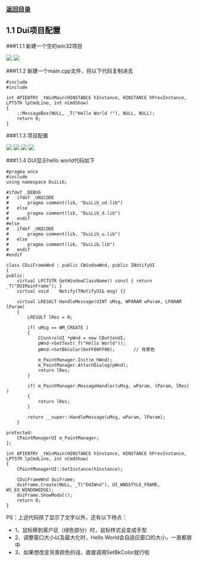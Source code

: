 ### [返回目录](0.目录.md)

## 1.1 Dui项目配置

###1.1.1 新建一个空的win32项目

![](image/1.1.1.png)
![](image/1.1.2.png)

###1.1.2 新建一个main.cpp文件，将以下代码复制进去

<pre><code>#include <windows.h>
#include <tchar.h>

int APIENTRY _tWinMain(HINSTANCE hInstance, HINSTANCE hPrevInstance, LPTSTR lpCmdLine, int nCmdShow)
{
	::MessageBox(NULL, _T("Hello World !"), NULL, NULL);
	return 0;
}
</code></pre>

###1.1.3 项目配置

![](image/1.1.3.png)
![](image/1.1.4.png)
![](image/1.1.5.png)
![](image/1.1.6.png)

###1.1.4 DUI显示hello world代码如下

<pre><code>#pragma once
#include <UIlib.h>
using namespace DuiLib;

#ifdef _DEBUG
#   ifdef _UNICODE
#       pragma comment(lib, "DuiLib_ud.lib")
#   else
#       pragma comment(lib, "DuiLib_d.lib")
#   endif
#else
#   ifdef _UNICODE
#       pragma comment(lib, "DuiLib_u.lib")
#   else
#       pragma comment(lib, "DuiLib.lib")
#   endif
#endif

class CDuiFrameWnd : public CWindowWnd, public INotifyUI
{
public:
	virtual LPCTSTR GetWindowClassName() const { return _T("DUIMainFrame"); }
	virtual void    Notify(TNotifyUI& msg) {}

	virtual LRESULT HandleMessage(UINT uMsg, WPARAM wParam, LPARAM lParam)
	{
		LRESULT lRes = 0;

		if( uMsg == WM_CREATE ) 
		{
			CControlUI *pWnd = new CButtonUI;
			pWnd->SetText(_T("Hello World"));
			pWnd->SetBkColor(0xFF00FF00);       // 背景色

			m_PaintManager.Init(m_hWnd);
			m_PaintManager.AttachDialog(pWnd);
			return lRes;
		}

		if( m_PaintManager.MessageHandler(uMsg, wParam, lParam, lRes) ) 
		{
			return lRes;
		}

		return __super::HandleMessage(uMsg, wParam, lParam);
	}

protected:
	CPaintManagerUI m_PaintManager;
};

int APIENTRY _tWinMain(HINSTANCE hInstance, HINSTANCE hPrevInstance, LPTSTR lpCmdLine, int nCmdShow)
{
	CPaintManagerUI::SetInstance(hInstance);

	CDuiFrameWnd duiFrame;
	duiFrame.Create(NULL, _T("DUIWnd"), UI_WNDSTYLE_FRAME, WS_EX_WINDOWEDGE);
	duiFrame.ShowModal();
	return 0;
}
</code></pre>

PS：上述代码除了显示了文字以外，还有以下特点：

- 1、鼠标移到客户区（绿色部分）时，鼠标样式会变成手型
- 2、调整窗口大小以及最大化时，Hello World会自适应窗口的大小，一直都居中
- 3、如果想改变背景颜色的话，直接调用SetBkColor就行啦